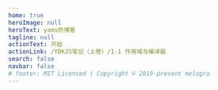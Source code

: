 ```yaml
---
home: true
heroImage: null
heroText: yams的博客
tagline: null
actionText: 开始
actionLink: /YDKJS笔记（上卷）/1-1 作用域与编译器
search: false
navbar: false
# footer: MIT Licensed | Copyright © 2019-present melogra
---
```

